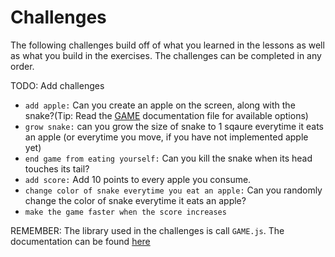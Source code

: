 # Challenges

The following challenges build off of what you learned in the lessons as well as what you build in the exercises. The challenges can be completed in any order.

TODO: Add challenges
- `add apple:` Can you create an apple on the screen, along with the snake?(Tip: Read the [GAME](../lib/documentation) documentation file for available options)
- `grow snake:` can you grow the size of snake to 1 sqaure everytime it eats an apple (or everytime you move, if you have not implemented apple yet)
- `end game from eating yourself:` Can you kill the snake when its head touches its tail?
- `add score:` Add 10 points to every apple you consume.
- `change color of snake everytime you eat an apple:` Can you randomly change the color of snake everytime it eats an apple?
- `make the game faster when the score increases`

REMEMBER: The library used in the challenges is call `GAME.js`. The documentation can be found [here](../lib/documentation)